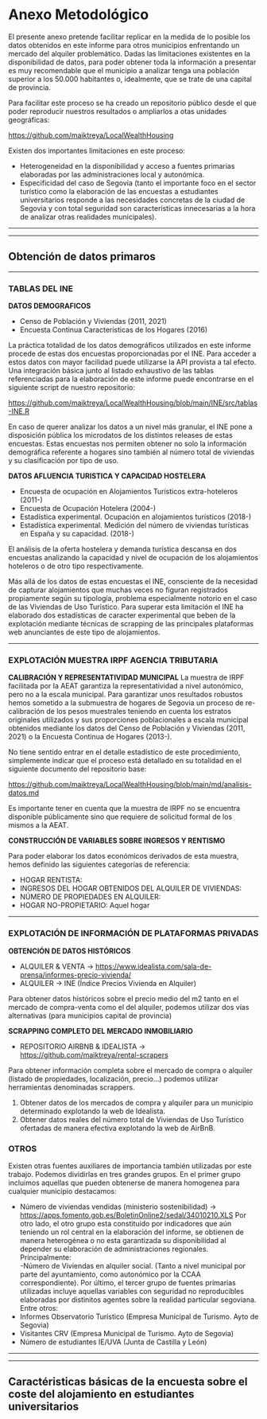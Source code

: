 # Anexo Metodológico

El presente anexo pretende facilitar replicar en la medida de lo posible los datos obtenidos en este informe para otros municipios enfrentando un mercado del alquiler problemático. Dadas las limitaciones existentes en la disponibilidad de datos, para poder obtener toda la información a presentar es muy recomendable que el municipio a analizar tenga una población superior a los 50.000 habitantes o, idealmente, que se trate de una capital de provincia.

Para facilitar este proceso se ha creado un repositorio público desde el que poder reproducir nuestros resultados o ampliarlos a otas unidades geográficas:

https://github.com/maiktreya/LocalWealthHousing

Existen dos importantes limitaciones en este proceso:
- Heterogeneidad en la disponibilidad y acceso a fuentes primarias elaboradas por las administraciones local y autonómica.
- Especificidad del caso de Segovia (tanto el importante foco en el sector turístico como la elaboración de las encuestas a estudiantes universitarios responde a las necesidades concretas de la ciudad de Segovia y con total seguridad son características innecesarias a la hora de analizar otras realidades municipales).

---
---

## Obtención de datos primaros

---

### TABLAS DEL INE
**DATOS DEMOGRAFICOS**
- Censo de Población y Viviendas (2011, 2021)
- Encuesta Continua Características de los Hogares (2016)

La práctica totalidad de los datos demográficos utilizados en este informe procede de estas dos encuestas proporcionadas por el INE. Para acceder a estos datos con mayor facilidad puede utilizarse la API provista a tal efecto. Una integración básica junto al listado exhaustivo de las tablas referenciadas para la elaboración de este informe puede encontrarse en el siguiente script de nuestro repositorio:

https://github.com/maiktreya/LocalWealthHousing/blob/main/INE/src/tablas-INE.R

En caso de querer analizar los datos a un nivel más granular, el INE pone a disposición pública los microdatos de los distintos releases de estas encuestas. Estas encuestas nos permiten obtener no solo la información demográfica referente a hogares sino también al número total de viviendas y su clasificación por tipo de uso.

**DATOS AFLUENCIA TURISTICA Y CAPACIDAD HOSTELERA**
- Encuesta de ocupación en Alojamientos Turísticos extra-hoteleros (2011-)
- Encuesta de Ocupación Hotelera (2004-)
- Estadística experimental. Ocupación en alojamientos turísticos (2018-)
- Estadística experimental. Medición del número de viviendas turísticas en  España y su capacidad. (2018-)

El análisis de la oferta hostelera y demanda turística descansa en dos encuestas analizando la capacidad y nivel de ocupación de los alojamientos hoteleros o de otro tipo respectivamente.

Más allá de los datos de estas encuestas el INE, consciente de la necesidad de capturar alojamientos que muchas veces no figuran registrados propiamente según su tipología, problema especialmente notorio en el caso de las Viviendas de Uso Turístico. Para superar esta limitación el INE ha elaborado dos estadísticas de caracter experimental que beben de la explotación mediante técnicas de scrapping de las principales plataformas web anunciantes de este tipo de alojamientos.

---

### EXPLOTACIÓN MUESTRA IRPF AGENCIA TRIBUTARIA

**CALIBRACIÓN Y REPRESENTATIVIDAD MUNICIPAL**
La muestra de IRPF facilitada por la AEAT garantiza la representatividad a nivel autonómico, pero no a la escala municipal. Para garantizar unos resultados robustos hemos sometido a la submuestra de hogares de Segovia un proceso de re-calibración de los pesos muestrales teniendo en cuenta los estratos originales utilizados y sus proporciones poblacionales a escala municipal obtenidos mediante los datos del Censo de Población y Viviendas (2011, 2021) o la Encuesta Continua de Hogares (2013-).

No tiene sentido entrar en el detalle estadístico de este procedimiento, simplemente indicar que el proceso está detallado en su totalidad en el siguiente documento del repositorio base: 

https://github.com/maiktreya/LocalWealthHousing/blob/main/md/analisis-datos.md

Es importante tener en cuenta que la muestra de IRPF no se encuentra disponible públicamente sino que requiere de solicitud formal de los mismos a la AEAT.

**CONSTRUCCIÓN DE VARIABLES SOBRE INGRESOS Y RENTISMO**

Para poder elaborar los datos económicos derivados de esta muestra, hemos definido las siguientes categorías de referencia:
- HOGAR RENTISTA:
- INGRESOS DEL HOGAR OBTENIDOS DEL ALQUILER DE VIVIENDAS:
- NÚMERO DE PROPIEDADES EN ALQUILER:
- HOGAR NO-PROPIETARIO: Aquel hogar 

---

### EXPLOTACIÓN DE INFORMACIÓN DE PLATAFORMAS PRIVADAS

**OBTENCIÓN DE DATOS HISTÓRICOS**
- ALQUILER & VENTA  -> https://www.idealista.com/sala-de-prensa/informes-precio-vivienda/
- ALQUILER -> INE (Índice Precios Vivienda en Alquiler)

Para obtener datos históricos sobre el precio medio del m2 tanto en el mercado de compra-venta como el del alquiler, podemos utilizar dos vías alternativas (para municipios capital de provincia)

**SCRAPPING COMPLETO DEL MERCADO INMOBILIARIO**
- REPOSITORIO AIRBNB & IDEALISTA -> https://github.com/maiktreya/rental-scrapers

Para obtener información completa sobre el mercado de compra o alquiler (listado de propiedades, localización, precio...) podemos utilizar herramientas denominadas scrappers.
1) Obtener datos de los mercados de compra y alquiler para un municipio determinado explotando la web de Idealista.
2) Obtener datos reales del número total de Viviendas de Uso Turístico ofertadas de manera efectiva explotando la web de AirBnB.

### OTROS
Existen otras fuentes auxiliares de importancia también utilizadas por este trabajo. Podemos dividirlas en tres grandes grupos. En el primer grupo incluimos aquellas que pueden obtenerse de manera homogenea para cualquier municipio destacamos:
- Número de viviendas vendidas (ministerio sostenibilidad) -> https://apps.fomento.gob.es/BoletinOnline2/sedal/34010210.XLS
Por otro lado, el otro grupo esta constituido por indicadores que aún teniendo un rol central en la elaboración del informe, se obtienen de manera heterogénea o no esta garantizada su disponibilidad al depender su elaboración de administraciones regionales. Principalmente:  
-Número de Viviendas en alquiler social. (Tanto a nivel municipal por parte del ayuntamiento, como autonómico por la CCAA correspondiente).
Por último, el tercer grupo de fuentes primarias utilizadas incluye aquellas variables con seguridad no reproducibles elaboradas por distinitos agentes sobre la realidad particular segoviana. Entre otros:
- Informes Observatorio Turístico (Empresa Municipal de Turismo. Ayto de Segovia)
- Visitantes CRV (Empresa Municipal de Turismo. Ayto de Segovia)
- Número de estudiantes IE/UVA (Junta de Castilla y León)

---
---

## Caractéristicas básicas de la encuesta sobre el coste del alojamiento en estudiantes universitarios